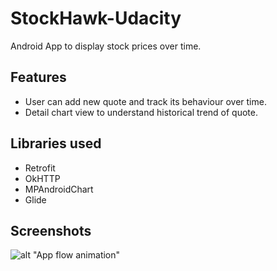 # StockHawk-Udacity
Android App to display stock prices over time.

## Features
- User can add new quote and track its behaviour over time.
- Detail chart view to understand historical trend of quote.

## Libraries used
- Retrofit
- OkHTTP
- MPAndroidChart
- Glide

## Screenshots
![alt "App flow animation"](https://cloud.githubusercontent.com/assets/4771159/14386048/da6699ca-fdc0-11e5-95b2-f7dd2bb321fc.gif)
